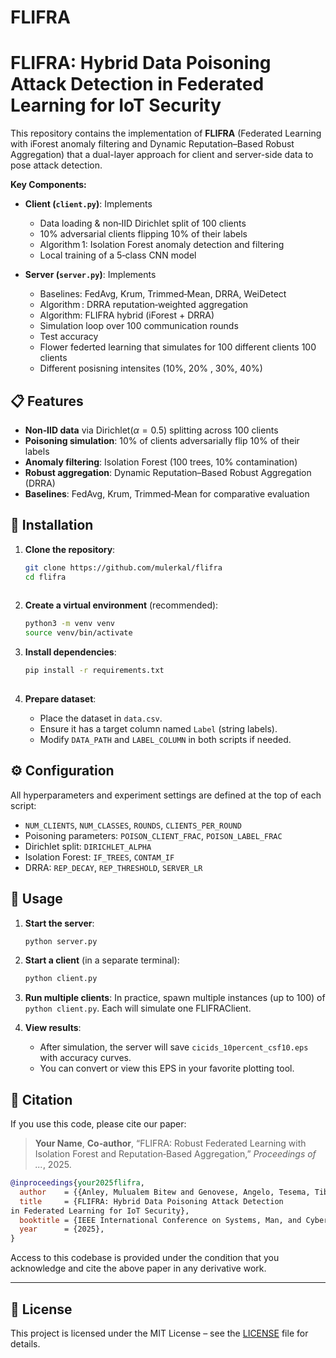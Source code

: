 # FLIFRA
# FLIFRA: Hybrid Data Poisoning Attack Detection in Federated Learning for IoT Security

This repository contains the implementation of **FLIFRA** (Federated Learning with iForest anomaly filtering and Dynamic Reputation–Based Robust Aggregation) that a dual-layer approach for client and server-side data to pose attack detection.

**Key Components:**

* **Client (`client.py`)**: Implements

  * Data loading & non‑IID Dirichlet split of 100 clients
  * 10% adversarial clients flipping 10% of their labels
  * Algorithm 1: Isolation Forest anomaly detection and filtering
  * Local training of a 5‑class CNN model
* **Server (`server.py`)**: Implements

  * Baselines: FedAvg, Krum, Trimmed‑Mean, DRRA, WeiDetect
  * Algorithm : DRRA reputation‑weighted aggregation
  * Algorithm: FLIFRA hybrid (iForest + DRRA)
  * Simulation loop over 100 communication rounds
  * Test accuracy
  * Flower federted learning that simulates for 100 different clients 100 clients
  * Different posisning intensites (10%, 20% , 30%, 40%)

## 📋 Features

* **Non‑IID data** via Dirichlet($\alpha=0.5$) splitting across 100 clients
* **Poisoning simulation**: 10% of clients adversarially flip 10% of their labels
* **Anomaly filtering**: Isolation Forest (100 trees, 10% contamination)
* **Robust aggregation**: Dynamic Reputation–Based Robust Aggregation (DRRA)
* **Baselines**: FedAvg, Krum, Trimmed‑Mean for comparative evaluation
## 🚀 Installation

1. **Clone the repository**:

   ```bash
   git clone https://github.com/mulerkal/flifra
   cd flifra
  
2. **Create a virtual environment** (recommended):

   ```bash
   python3 -m venv venv
   source venv/bin/activate
   ```

3. **Install dependencies**:

   ```bash
   pip install -r requirements.txt
 

4. **Prepare dataset**:

   * Place the dataset in `data.csv`.
   * Ensure it has a target column named `Label` (string labels).
   * Modify `DATA_PATH` and `LABEL_COLUMN` in both scripts if needed.

## ⚙️ Configuration

All hyperparameters and experiment settings are defined at the top of each script:

* `NUM_CLIENTS`, `NUM_CLASSES`, `ROUNDS`, `CLIENTS_PER_ROUND`
* Poisoning parameters: `POISON_CLIENT_FRAC`, `POISON_LABEL_FRAC`
* Dirichlet split: `DIRICHLET_ALPHA`
* Isolation Forest: `IF_TREES`, `CONTAM_IF`
* DRRA: `REP_DECAY`, `REP_THRESHOLD`, `SERVER_LR`

## 🎯 Usage

1. **Start the server**:

   ```bash
   python server.py
   ```

2. **Start a client** (in a separate terminal):

   ```bash
   python client.py
   ```

3. **Run multiple clients**: In practice, spawn multiple instances (up to 100) of `python client.py`. Each will simulate one FLIFRAClient.

4. **View results**:

   * After simulation, the server will save `cicids_10percent_csf10.eps` with accuracy curves.
   * You can convert or view this EPS in your favorite plotting tool.

## 📖 Citation

If you use this code, please cite our paper:

> **Your Name**, **Co‑author**, “FLIFRA: Robust Federated Learning with Isolation Forest and Reputation‑Based Aggregation,” *Proceedings of ...*, 2025.

```bibtex
@inproceedings{your2025flifra,
  author    = {{Anley, Mulualem Bitew and Genovese, Angelo, Tesema, Tibebe Beshah and Piuri, Vincenzo}},
  title     = {FLIFRA: Hybrid Data Poisoning Attack Detection
in Federated Learning for IoT Security},
  booktitle = {IEEE International Conference on Systems, Man, and Cybernetics (SMC)},
  year      = {2025},
}
```

Access to this codebase is provided under the condition that you acknowledge and cite the above paper in any derivative work.

---

## 📝 License

This project is licensed under the MIT License – see the [LICENSE](LICENSE) file for details.

